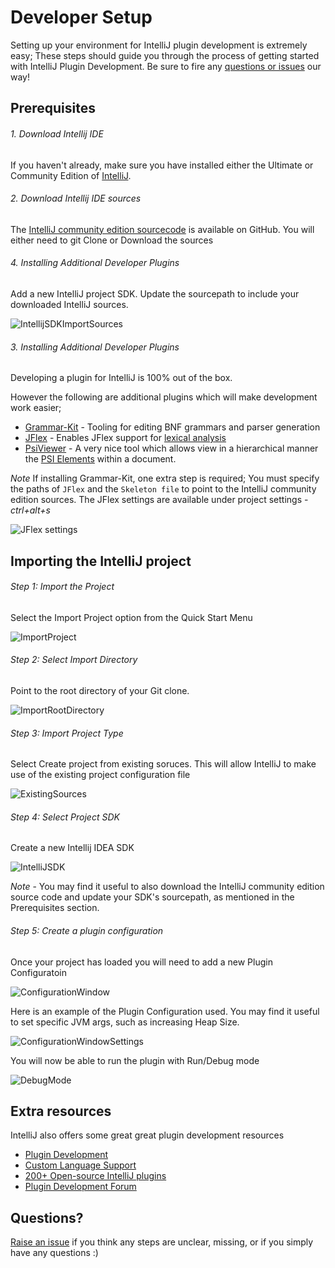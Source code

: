 Developer Setup
===============

Setting up your environment for IntelliJ plugin development is extremely easy;
These steps should guide you through the process of getting started with IntelliJ Plugin Development.
Be sure to fire any [questions or issues](../../issues) our way!

Prerequisites
-------------------------

###### 1. Download Intellij IDE

If you haven't already, make sure you have installed either the Ultimate or Community Edition of [IntelliJ](http://www.jetbrains.com/idea/).

###### 2. Download Intellij IDE sources

The [IntelliJ community edition sourcecode](https://github.com/JetBrains/intellij-community) is available on GitHub.
You will either need to git Clone or Download the sources

###### 4. Installing Additional Developer Plugins

Add a new IntelliJ project SDK. Update the sourcepath to include your downloaded IntelliJ sources.

![IntellijSDKImportSources](/documentation/setup/IntellijSDKImportSources.png "IntellijSDKImportSources")

###### 3. Installing Additional Developer Plugins

Developing a plugin for IntelliJ is 100% out of the box.

However the following are additional plugins which will make development work easier;

- [Grammar-Kit](http://plugins.jetbrains.com/plugin?pluginId=6606) - Tooling for editing BNF grammars and parser generation
- [JFlex](http://plugins.jetbrains.com/plugin?pluginId=263) - Enables JFlex support for [lexical analysis](http://en.wikipedia.org/wiki/Lexical_analysis)
- [PsiViewer](http://plugins.jetbrains.com/plugin/?pluginId=227) - A very nice tool which allows view in a hierarchical manner the [PSI Elements](http://confluence.jetbrains.com/display/IDEADEV/IntelliJ+IDEA+Architectural+Overview#IntelliJIDEAArchitecturalOverview-PsiElements) within a document.

*Note* If installing Grammar-Kit, one extra step is required; You must specify the paths of `JFlex` and the `Skeleton file` to point to the IntelliJ community edition sources. The JFlex settings are available under project settings - *ctrl+alt+s*

![JFlex settings](/documentation/setup/JflexSettings.png "JFlex settings")


Importing the IntelliJ project
---------------------

###### Step 1: Import the Project

Select the Import Project option from the Quick Start Menu

![ImportProject](/documentation/setup/ImportProject.png "ImportProject")

###### Step 2: Select Import Directory

Point to the root directory of your Git clone.

![ImportRootDirectory](/documentation/setup/ImportRootDirectory.png "ImportRootDirectory")

###### Step 3: Import Project Type

Select Create project from existing soruces.
This will allow IntelliJ to make use of the existing project configuration file

![ExistingSources](/documentation/setup/ExistingSources.png "ExistingSources")

###### Step 4: Select Project SDK

Create a new Intellij IDEA SDK

![IntelliJSDK](/documentation/setup/IntelliJSDK.png "IntelliJSDK")

*Note* - You may find it useful to also download the IntelliJ community edition source code and update your SDK's
sourcepath, as mentioned in the Prerequisites section.

###### Step 5: Create a plugin configuration

Once your project has loaded you will need to add a new Plugin Configuratoin

![ConfigurationWindow](/documentation/setup/ConfigurationWindow.png "ConfigurationWindow")

Here is an example of the Plugin Configuration used. You may find it useful to set specific JVM args, such as increasing
Heap Size.

![ConfigurationWindowSettings](/documentation/setup/ConfigurationWindowSettings.png "ConfigurationWindowSettings")

You will now be able to run the plugin with Run/Debug mode

![DebugMode](/documentation/setup/DebugMode.png "DebugMode")

Extra resources
---------------------
IntelliJ also offers some great great plugin development resources

- [Plugin Development](http://confluence.jetbrains.com/display/IDEADEV/PluginDevelopment)
- [Custom Language Support](http://confluence.jetbrains.com/display/IntelliJIDEA/Custom+Language+Support)
- [200+ Open-source IntelliJ plugins](http://blogs.jetbrains.com/idea/2012/10/check-out-more-than-200-open-source-plugins/)
- [Plugin Development Forum](http://devnet.jetbrains.com/community/idea/open_api_and_plugin_development)

Questions?
---------------------

[Raise an issue](../../issues) if you think any steps are unclear, missing, or if you simply have any questions :)